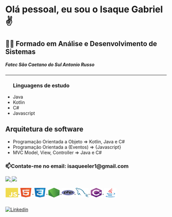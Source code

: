 <h1>Olá pessoal, eu sou o Isaque Gabriel ✌</h1>
<h2>👨‍💻 Formado em Análise e Desenvolvimento de Sistemas</h2>
<h5>Fatec São Caetano do Sul Antonio Russo</h5>
<hr>
<ul>
  <h3>Linguagens de estudo</h3>
   <li>Java</li>
   <li>Kotlin</li>
   <li>C#</li>
  <li>Javascript</li>
</ul>

<h2>Arquitetura de software</h2>
<ul>
  <li>Programação Orientada a Objeto => Kotlin, Java e C#</li>
  <li>Programação Orientada a (Eventos) => {Javascript}</li>
  <li>MVC Model, View, Controller => Java e C#</li>
</ul>

<h3>📫Contate-me no email: isaqueeler1@gmail.com</h3>
 
<div>
  <a href="https://github.com/isaquegabriel1">
  <img height="180em" src="https://github-readme-stats.vercel.app/api?username=isaquegabriel1&show_icons=true&theme=dracula&include_all_commits=true&count_private=true"/>
  <img height="180em" src="https://github-readme-stats.vercel.app/api/top-langs/?username=isaquegabriel1&layout=compact&langs_count=7&theme=dracula"/>
</div>

<div style="display: inline_block"><br>
  <img align="center"  height="30" width="40" src="https://raw.githubusercontent.com/devicons/devicon/master/icons/javascript/javascript-plain.svg">
  <img align="center"  height="30" width="40" src="https://raw.githubusercontent.com/devicons/devicon/master/icons/html5/html5-original.svg">
  <img align="center"  height="30" width="40" src="https://raw.githubusercontent.com/devicons/devicon/master/icons/css3/css3-original.svg">
  <img align="center"  height="30" width="40" src="https://raw.githubusercontent.com/devicons/devicon/master/icons/nodejs/nodejs-original.svg">
  <img align="center"  height="30" width="40" src="https://raw.githubusercontent.com/devicons/devicon/master/icons/php/php-original.svg">
  <img align="center"  height="30" width="40" src="https://raw.githubusercontent.com/devicons/devicon/master/icons/mysql/mysql-original.svg">
  <img align="center"  height="30" width="40" src="https://raw.githubusercontent.com/devicons/devicon/master/icons/csharp/csharp-original.svg">
  <img align="center"  height="30" width="40" src="https://raw.githubusercontent.com/devicons/devicon/master/icons/java/java-original.svg">
</div>


  ##
  
[![Linkedin](https://img.shields.io/badge/LinkedIn-0077B5?style=for-the-badge&logo=linkedin&logoColor=white)](https://www.linkedin.com/in/isaque-gabriel-6203951a1/)
